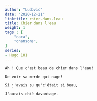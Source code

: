 ```yaml
---
author: "Ludovic"
date: "2020-12-21"
linktitle: chier-dans-leau  
title: Chier dans l'eau
weight: 1
tags : [
    "caca",
    "chansons",   
]
series:
- Hugo 101
---
```


    Ah ! Que c'est beau de chier dans l'eau!

    De voir sa merde qui nage!

    Si j'avais su qu'c'était si beau,

    J'aurais chié davantage.

    

